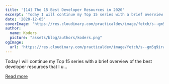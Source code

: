 ```yaml
---
title: '[14] The 15 Best Developer Resources in 2020'
excerpt: 'Today I will continue my Top 15 series with a brief overview of the best developer resources that I u...'
date: '2020-12-05'
coverImage: 'https://res.cloudinary.com/practicaldev/image/fetch/s--gm5q9ira--/c_imagga_scale,f_auto,fl_progressive,h_420,q_auto,w_1000/https://dev-to-uploads.s3.amazonaws.com/i/o3rc1t3izlypxqgw7ylj.png'
author:
  name: Koders
  picture: "assets/blog/authors/koders.png"
ogImage:
  url: 'https://res.cloudinary.com/practicaldev/image/fetch/s--gm5q9ira--/c_imagga_scale,f_auto,fl_progressive,h_420,q_auto,w_1000/https://dev-to-uploads.s3.amazonaws.com/i/o3rc1t3izlypxqgw7ylj.png'
---
```


Today I will continue my Top 15 series with a brief overview of the best developer resources that I u...

[Read more](https://dev.to/villivald/14-the-15-best-developer-resources-in-2020-18mn)
